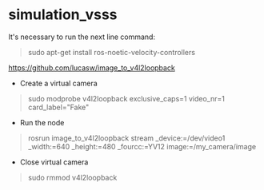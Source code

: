 # simulation_vsss

It's necessary to run the next line command:
>sudo apt-get install ros-noetic-velocity-controllers

https://github.com/lucasw/image_to_v4l2loopback

- Create a virtual camera
> sudo modprobe v4l2loopback exclusive_caps=1 video_nr=1 card_label="Fake"
- Run the node
> rosrun image_to_v4l2loopback stream _device:=/dev/video1 _width:=640 _height:=480 _fourcc:=YV12 image:=/my_camera/image
- Close virtual camera
>  sudo rmmod v4l2loopback
